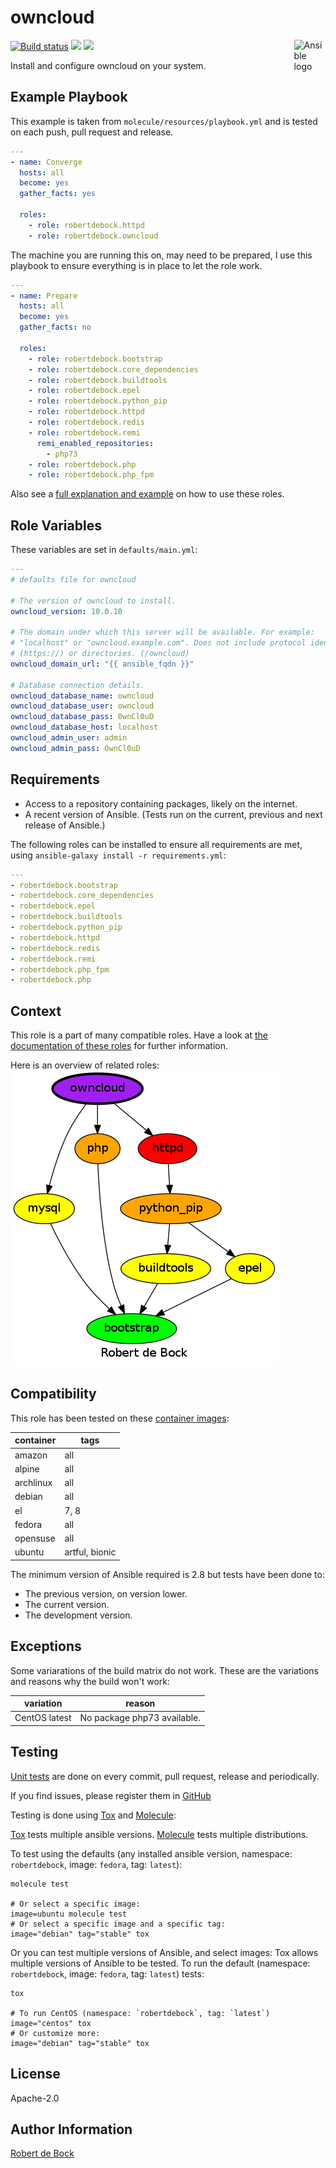 owncloud
=========

<img src="https://docs.ansible.com/ansible-tower/3.2.4/html_ja/installandreference/_static/images/logo_invert.png" width="10%" height="10%" alt="Ansible logo" align="right"/>
<a href="https://travis-ci.org/robertdebock/ansible-role-owncloud"> <img src="https://travis-ci.org/robertdebock/ansible-role-owncloud.svg?branch=master" alt="Build status"/></a> <img src="https://img.shields.io/ansible/role/d/27060"/> <img src="https://img.shields.io/ansible/quality/27060"/>

Install and configure owncloud on your system.

Example Playbook
----------------

This example is taken from `molecule/resources/playbook.yml` and is tested on each push, pull request and release.
```yaml
---
- name: Converge
  hosts: all
  become: yes
  gather_facts: yes

  roles:
    - role: robertdebock.httpd
    - role: robertdebock.owncloud
```

The machine you are running this on, may need to be prepared, I use this playbook to ensure everything is in place to let the role work.
```yaml
---
- name: Prepare
  hosts: all
  become: yes
  gather_facts: no

  roles:
    - role: robertdebock.bootstrap
    - role: robertdebock.core_dependencies
    - role: robertdebock.buildtools
    - role: robertdebock.epel
    - role: robertdebock.python_pip
    - role: robertdebock.httpd
    - role: robertdebock.redis
    - role: robertdebock.remi
      remi_enabled_repositories:
        - php73
    - role: robertdebock.php
    - role: robertdebock.php_fpm
```


Also see a [full explanation and example](https://robertdebock.nl/how-to-use-these-roles.html) on how to use these roles.

Role Variables
--------------

These variables are set in `defaults/main.yml`:
```yaml
---
# defaults file for owncloud

# The version of owncloud to install.
owncloud_version: 10.0.10

# The domain under which this server will be available. For example:
# "localhost" or "owncloud.example.com". Does not include protocol identifier,
# (https://) or directories. (/owncloud)
owncloud_domain_url: "{{ ansible_fqdn }}"

# Database connection details.
owncloud_database_name: owncloud
owncloud_database_user: owncloud
owncloud_database_pass: 0wnCl0uD
owncloud_database_host: localhost
owncloud_admin_user: admin
owncloud_admin_pass: OwnCl0uD
```

Requirements
------------

- Access to a repository containing packages, likely on the internet.
- A recent version of Ansible. (Tests run on the current, previous and next release of Ansible.)

The following roles can be installed to ensure all requirements are met, using `ansible-galaxy install -r requirements.yml`:

```yaml
---
- robertdebock.bootstrap
- robertdebock.core_dependencies
- robertdebock.epel
- robertdebock.buildtools
- robertdebock.python_pip
- robertdebock.httpd
- robertdebock.redis
- robertdebock.remi
- robertdebock.php_fpm
- robertdebock.php

```

Context
-------

This role is a part of many compatible roles. Have a look at [the documentation of these roles](https://robertdebock.nl/) for further information.

Here is an overview of related roles:
![dependencies](https://raw.githubusercontent.com/robertdebock/drawings/artifacts/owncloud.png "Dependency")


Compatibility
-------------

This role has been tested on these [container images](https://hub.docker.com/):

|container|tags|
|---------|----|
|amazon|all|
|alpine|all|
|archlinux|all|
|debian|all|
|el|7, 8|
|fedora|all|
|opensuse|all|
|ubuntu|artful, bionic|

The minimum version of Ansible required is 2.8 but tests have been done to:

- The previous version, on version lower.
- The current version.
- The development version.

Exceptions
----------

Some variarations of the build matrix do not work. These are the variations and reasons why the build won't work:

| variation                 | reason                 |
|---------------------------|------------------------|
| CentOS latest | No package php73 available. |


Testing
-------

[Unit tests](https://travis-ci.org/robertdebock/ansible-role-owncloud) are done on every commit, pull request, release and periodically.

If you find issues, please register them in [GitHub](https://github.com/robertdebock/ansible-role-owncloud/issues)

Testing is done using [Tox](https://tox.readthedocs.io/en/latest/) and [Molecule](https://github.com/ansible/molecule):

[Tox](https://tox.readthedocs.io/en/latest/) tests multiple ansible versions.
[Molecule](https://github.com/ansible/molecule) tests multiple distributions.

To test using the defaults (any installed ansible version, namespace: `robertdebock`, image: `fedora`, tag: `latest`):

```
molecule test

# Or select a specific image:
image=ubuntu molecule test
# Or select a specific image and a specific tag:
image="debian" tag="stable" tox
```

Or you can test multiple versions of Ansible, and select images:
Tox allows multiple versions of Ansible to be tested. To run the default (namespace: `robertdebock`, image: `fedora`, tag: `latest`) tests:

```
tox

# To run CentOS (namespace: `robertdebock`, tag: `latest`)
image="centos" tox
# Or customize more:
image="debian" tag="stable" tox
```

License
-------

Apache-2.0


Author Information
------------------

[Robert de Bock](https://robertdebock.nl/)

